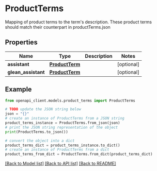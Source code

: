 # ProductTerms

Mapping of product terms to the term's description. These product terms should match their counterpart in productTerms.json

## Properties

Name | Type | Description | Notes
------------ | ------------- | ------------- | -------------
**assistant** | [**ProductTerm**](ProductTerm.md) |  | [optional] 
**glean_assistant** | [**ProductTerm**](ProductTerm.md) |  | [optional] 

## Example

```python
from openapi_client.models.product_terms import ProductTerms

# TODO update the JSON string below
json = "{}"
# create an instance of ProductTerms from a JSON string
product_terms_instance = ProductTerms.from_json(json)
# print the JSON string representation of the object
print(ProductTerms.to_json())

# convert the object into a dict
product_terms_dict = product_terms_instance.to_dict()
# create an instance of ProductTerms from a dict
product_terms_from_dict = ProductTerms.from_dict(product_terms_dict)
```
[[Back to Model list]](../README.md#documentation-for-models) [[Back to API list]](../README.md#documentation-for-api-endpoints) [[Back to README]](../README.md)


